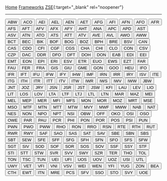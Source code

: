 [Home](/zrdb) [Frameworks](/zrdb/pages/frameworks) [ZSE](https://github.com/jtcrum/zse){:target="_blank" rel="noopener"}

- - - 
<style>
.button {
 width: 200px;
 text_align: center;
 }
</style>
<button onclick="location.href='zrdb/pages/frameworks/ABW.md'" type="button">ABW</button>
<button onclick="location.href='zrdb/pages/frameworks/ACO.md'" type="button">ACO</button>
<button onclick="location.href='zrdb/pages/frameworks/AEI.md'" type="button">AEI</button>
<button onclick="location.href='zrdb/pages/frameworks/AEL.md'" type="button">AEL</button>
<button onclick="location.href='zrdb/pages/frameworks/AEN.md'" type="button">AEN</button>
<button onclick="location.href='zrdb/pages/frameworks/AET.md'" type="button">AET</button>
<button onclick="location.href='zrdb/pages/frameworks/AFG.md'" type="button">AFG</button>
<button onclick="location.href='zrdb/pages/frameworks/AFI.md'" type="button">AFI</button>
<button onclick="location.href='zrdb/pages/frameworks/AFN.md'" type="button">AFN</button>
<button onclick="location.href='zrdb/pages/frameworks/AFO.md'" type="button">AFO</button>
<button onclick="location.href='zrdb/pages/frameworks/AFR.md'" type="button">AFR</button>
<button onclick="location.href='zrdb/pages/frameworks/AFS.md'" type="button">AFS</button>
<button onclick="location.href='zrdb/pages/frameworks/AFT.md'" type="button">AFT</button>
<button onclick="location.href='zrdb/pages/frameworks/AFV.md'" type="button">AFV</button>
<button onclick="location.href='zrdb/pages/frameworks/AFX.md'" type="button">AFX</button>
<button onclick="location.href='zrdb/pages/frameworks/AFY.md'" type="button">AFY</button>
<button onclick="location.href='zrdb/pages/frameworks/AHT.md'" type="button">AHT</button>
<button onclick="location.href='zrdb/pages/frameworks/ANA.md'" type="button">ANA</button>
<button onclick="location.href='zrdb/pages/frameworks/APC.md'" type="button">APC</button>
<button onclick="location.href='zrdb/pages/frameworks/APD.md'" type="button">APD</button>
<button onclick="location.href='zrdb/pages/frameworks/AST.md'" type="button">AST</button>
<button onclick="location.href='zrdb/pages/frameworks/ASV.md'" type="button">ASV</button>
<button onclick="location.href='zrdb/pages/frameworks/ATN.md'" type="button">ATN</button>
<button onclick="location.href='zrdb/pages/frameworks/ATO.md'" type="button">ATO</button>
<button onclick="location.href='zrdb/pages/frameworks/ATS.md'" type="button">ATS</button>
<button onclick="location.href='zrdb/pages/frameworks/ATT.md'" type="button">ATT</button>
<button onclick="location.href='zrdb/pages/frameworks/ATV.md'" type="button">ATV</button>
<button onclick="location.href='zrdb/pages/frameworks/AVE.md'" type="button">AVE</button>
<button onclick="location.href='zrdb/pages/frameworks/AVL.md'" type="button">AVL</button>
<button onclick="location.href='zrdb/pages/frameworks/AWO.md'" type="button">AWO</button>
<button onclick="location.href='zrdb/pages/frameworks/AWW.md'" type="button">AWW</button>
<button onclick="location.href='zrdb/pages/frameworks/BCT.md'" type="button">BCT</button>
<button onclick="location.href='zrdb/pages/frameworks/BEC.md'" type="button">BEC</button>
<button onclick="location.href='zrdb/pages/frameworks/BIK.md'" type="button">BIK</button>
<button onclick="location.href='zrdb/pages/frameworks/BOF.md'" type="button">BOF</button>
<button onclick="location.href='zrdb/pages/frameworks/BOG.md'" type="button">BOG</button>
<button onclick="location.href='zrdb/pages/frameworks/BOZ.md'" type="button">BOZ</button>
<button onclick="location.href='zrdb/pages/frameworks/BPH.md'" type="button">BPH</button>
<button onclick="location.href='zrdb/pages/frameworks/BRE.md'" type="button">BRE</button>
<button onclick="location.href='zrdb/pages/frameworks/BSV.md'" type="button">BSV</button>
<button onclick="location.href='zrdb/pages/frameworks/CAN.md'" type="button">CAN</button>
<button onclick="location.href='zrdb/pages/frameworks/CAS.md'" type="button">CAS</button>
<button onclick="location.href='zrdb/pages/frameworks/CDO.md'" type="button">CDO</button>
<button onclick="location.href='zrdb/pages/frameworks/CFI.md'" type="button">CFI</button>
<button onclick="location.href='zrdb/pages/frameworks/CGF.md'" type="button">CGF</button>
<button onclick="location.href='zrdb/pages/frameworks/CGS.md'" type="button">CGS</button>
<button onclick="location.href='zrdb/pages/frameworks/CHA.md'" type="button">CHA</button>
<button onclick="location.href='zrdb/pages/frameworks/CHI.md'" type="button">CHI</button>
<button onclick="location.href='zrdb/pages/frameworks/CLO.md'" type="button">CLO</button>
<button onclick="location.href='zrdb/pages/frameworks/CON.md'" type="button">CON</button>
<button onclick="location.href='zrdb/pages/frameworks/CSV.md'" type="button">CSV</button>
<button onclick="location.href='zrdb/pages/frameworks/CZP.md'" type="button">CZP</button>
<button onclick="location.href='zrdb/pages/frameworks/DAC.md'" type="button">DAC</button>
<button onclick="location.href='zrdb/pages/frameworks/DDR.md'" type="button">DDR</button>
<button onclick="location.href='zrdb/pages/frameworks/DFO.md'" type="button">DFO</button>
<button onclick="location.href='zrdb/pages/frameworks/DFT.md'" type="button">DFT</button>
<button onclick="location.href='zrdb/pages/frameworks/DOH.md'" type="button">DOH</button>
<button onclick="location.href='zrdb/pages/frameworks/DON.md'" type="button">DON</button>
<button onclick="location.href='zrdb/pages/frameworks/EAB.md'" type="button">EAB</button>
<button onclick="location.href='zrdb/pages/frameworks/EDI.md'" type="button">EDI</button>
<button onclick="location.href='zrdb/pages/frameworks/EEI.md'" type="button">EEI</button>
<button onclick="location.href='zrdb/pages/frameworks/EMT.md'" type="button">EMT</button>
<button onclick="location.href='zrdb/pages/frameworks/EON.md'" type="button">EON</button>
<button onclick="location.href='zrdb/pages/frameworks/EPI.md'" type="button">EPI</button>
<button onclick="location.href='zrdb/pages/frameworks/ERI.md'" type="button">ERI</button>
<button onclick="location.href='zrdb/pages/frameworks/ESV.md'" type="button">ESV</button>
<button onclick="location.href='zrdb/pages/frameworks/ETR.md'" type="button">ETR</button>
<button onclick="location.href='zrdb/pages/frameworks/EUO.md'" type="button">EUO</button>
<button onclick="location.href='zrdb/pages/frameworks/EWS.md'" type="button">EWS</button>
<button onclick="location.href='zrdb/pages/frameworks/EZT.md'" type="button">EZT</button>
<button onclick="location.href='zrdb/pages/frameworks/FAR.md'" type="button">FAR</button>
<button onclick="location.href='zrdb/pages/frameworks/FAU.md'" type="button">FAU</button>
<button onclick="location.href='zrdb/pages/frameworks/FER.md'" type="button">FER</button>
<button onclick="location.href='zrdb/pages/frameworks/FRA.md'" type="button">FRA</button>
<button onclick="location.href='zrdb/pages/frameworks/GIS.md'" type="button">GIS</button>
<button onclick="location.href='zrdb/pages/frameworks/GIU.md'" type="button">GIU</button>
<button onclick="location.href='zrdb/pages/frameworks/GME.md'" type="button">GME</button>
<button onclick="location.href='zrdb/pages/frameworks/GON.md'" type="button">GON</button>
<button onclick="location.href='zrdb/pages/frameworks/GOO.md'" type="button">GOO</button>
<button onclick="location.href='zrdb/pages/frameworks/HEU.md'" type="button">HEU</button>
<button onclick="location.href='zrdb/pages/frameworks/IFO.md'" type="button">IFO</button>
<button onclick="location.href='zrdb/pages/frameworks/IFR.md'" type="button">IFR</button>
<button onclick="location.href='zrdb/pages/frameworks/IFT.md'" type="button">IFT</button>
<button onclick="location.href='zrdb/pages/frameworks/IFU.md'" type="button">IFU</button>
<button onclick="location.href='zrdb/pages/frameworks/IFW.md'" type="button">IFW</button>
<button onclick="location.href='zrdb/pages/frameworks/IFY.md'" type="button">IFY</button>
<button onclick="location.href='zrdb/pages/frameworks/IHW.md'" type="button">IHW</button>
<button onclick="location.href='zrdb/pages/frameworks/IMF.md'" type="button">IMF</button>
<button onclick="location.href='zrdb/pages/frameworks/IRN.md'" type="button">IRN</button>
<button onclick="location.href='zrdb/pages/frameworks/IRR.md'" type="button">IRR</button>
<button onclick="location.href='zrdb/pages/frameworks/IRY.md'" type="button">IRY</button>
<button onclick="location.href='zrdb/pages/frameworks/ISV.md'" type="button">ISV</button>
<button onclick="location.href='zrdb/pages/frameworks/ITE.md'" type="button">ITE</button>
<button onclick="location.href='zrdb/pages/frameworks/ITG.md'" type="button">ITG</button>
<button onclick="location.href='zrdb/pages/frameworks/ITH.md'" type="button">ITH</button>
<button onclick="location.href='zrdb/pages/frameworks/ITR.md'" type="button">ITR</button>
<button onclick="location.href='zrdb/pages/frameworks/ITT.md'" type="button">ITT</button>
<button onclick="location.href='zrdb/pages/frameworks/ITV.md'" type="button">ITV</button>
<button onclick="location.href='zrdb/pages/frameworks/ITW.md'" type="button">ITW</button>
<button onclick="location.href='zrdb/pages/frameworks/IWR.md'" type="button">IWR</button>
<button onclick="location.href='zrdb/pages/frameworks/IWS.md'" type="button">IWS</button>
<button onclick="location.href='zrdb/pages/frameworks/IWV.md'" type="button">IWV</button>
<button onclick="location.href='zrdb/pages/frameworks/IWW.md'" type="button">IWW</button>
<button onclick="location.href='zrdb/pages/frameworks/JBW.md'" type="button">JBW</button>
<button onclick="location.href='zrdb/pages/frameworks/JNT.md'" type="button">JNT</button>
<button onclick="location.href='zrdb/pages/frameworks/JOZ.md'" type="button">JOZ</button>
<button onclick="location.href='zrdb/pages/frameworks/JRY.md'" type="button">JRY</button>
<button onclick="location.href='zrdb/pages/frameworks/JSN.md'" type="button">JSN</button>
<button onclick="location.href='zrdb/pages/frameworks/JSR.md'" type="button">JSR</button>
<button onclick="location.href='zrdb/pages/frameworks/JST.md'" type="button">JST</button>
<button onclick="location.href='zrdb/pages/frameworks/JSW.md'" type="button">JSW</button>
<button onclick="location.href='zrdb/pages/frameworks/KFI.md'" type="button">KFI</button>
<button onclick="location.href='zrdb/pages/frameworks/LAU.md'" type="button">LAU</button>
<button onclick="location.href='zrdb/pages/frameworks/LEV.md'" type="button">LEV</button>
<button onclick="location.href='zrdb/pages/frameworks/LIO.md'" type="button">LIO</button>
<button onclick="location.href='zrdb/pages/frameworks/LIT.md'" type="button">LIT</button>
<button onclick="location.href='zrdb/pages/frameworks/LOS.md'" type="button">LOS</button>
<button onclick="location.href='zrdb/pages/frameworks/LOV.md'" type="button">LOV</button>
<button onclick="location.href='zrdb/pages/frameworks/LTA.md'" type="button">LTA</button>
<button onclick="location.href='zrdb/pages/frameworks/LTF.md'" type="button">LTF</button>
<button onclick="location.href='zrdb/pages/frameworks/LTJ.md'" type="button">LTJ</button>
<button onclick="location.href='zrdb/pages/frameworks/LTL.md'" type="button">LTL</button>
<button onclick="location.href='zrdb/pages/frameworks/LTN.md'" type="button">LTN</button>
<button onclick="location.href='zrdb/pages/frameworks/MAR.md'" type="button">MAR</button>
<button onclick="location.href='zrdb/pages/frameworks/MAZ.md'" type="button">MAZ</button>
<button onclick="location.href='zrdb/pages/frameworks/MEI.md'" type="button">MEI</button>
<button onclick="location.href='zrdb/pages/frameworks/MEL.md'" type="button">MEL</button>
<button onclick="location.href='zrdb/pages/frameworks/MEP.md'" type="button">MEP</button>
<button onclick="location.href='zrdb/pages/frameworks/MER.md'" type="button">MER</button>
<button onclick="location.href='zrdb/pages/frameworks/MFI.md'" type="button">MFI</button>
<button onclick="location.href='zrdb/pages/frameworks/MFS.md'" type="button">MFS</button>
<button onclick="location.href='zrdb/pages/frameworks/MON.md'" type="button">MON</button>
<button onclick="location.href='zrdb/pages/frameworks/MOR.md'" type="button">MOR</button>
<button onclick="location.href='zrdb/pages/frameworks/MOZ.md'" type="button">MOZ</button>
<button onclick="location.href='zrdb/pages/frameworks/MRT.md'" type="button">MRT</button>
<button onclick="location.href='zrdb/pages/frameworks/MSE.md'" type="button">MSE</button>
<button onclick="location.href='zrdb/pages/frameworks/MSO.md'" type="button">MSO</button>
<button onclick="location.href='zrdb/pages/frameworks/MTF.md'" type="button">MTF</button>
<button onclick="location.href='zrdb/pages/frameworks/MTN.md'" type="button">MTN</button>
<button onclick="location.href='zrdb/pages/frameworks/MTT.md'" type="button">MTT</button>
<button onclick="location.href='zrdb/pages/frameworks/MTW.md'" type="button">MTW</button>
<button onclick="location.href='zrdb/pages/frameworks/MVY.md'" type="button">MVY</button>
<button onclick="location.href='zrdb/pages/frameworks/MWF.md'" type="button">MWF</button>
<button onclick="location.href='zrdb/pages/frameworks/MWW.md'" type="button">MWW</button>
<button onclick="location.href='zrdb/pages/frameworks/NAB.md'" type="button">NAB</button>
<button onclick="location.href='zrdb/pages/frameworks/NAT.md'" type="button">NAT</button>
<button onclick="location.href='zrdb/pages/frameworks/NES.md'" type="button">NES</button>
<button onclick="location.href='zrdb/pages/frameworks/NON.md'" type="button">NON</button>
<button onclick="location.href='zrdb/pages/frameworks/NPO.md'" type="button">NPO</button>
<button onclick="location.href='zrdb/pages/frameworks/NPT.md'" type="button">NPT</button>
<button onclick="location.href='zrdb/pages/frameworks/NSI.md'" type="button">NSI</button>
<button onclick="location.href='zrdb/pages/frameworks/OBW.md'" type="button">OBW</button>
<button onclick="location.href='zrdb/pages/frameworks/OFF.md'" type="button">OFF</button>
<button onclick="location.href='zrdb/pages/frameworks/OKO.md'" type="button">OKO</button>
<button onclick="location.href='zrdb/pages/frameworks/OSI.md'" type="button">OSI</button>
<button onclick="location.href='zrdb/pages/frameworks/OSO.md'" type="button">OSO</button>
<button onclick="location.href='zrdb/pages/frameworks/OWE.md'" type="button">OWE</button>
<button onclick="location.href='zrdb/pages/frameworks/PAR.md'" type="button">PAR</button>
<button onclick="location.href='zrdb/pages/frameworks/PAU.md'" type="button">PAU</button>
<button onclick="location.href='zrdb/pages/frameworks/PCR.md'" type="button">PCR</button>
<button onclick="location.href='zrdb/pages/frameworks/PHI.md'" type="button">PHI</button>
<button onclick="location.href='zrdb/pages/frameworks/PON.md'" type="button">PON</button>
<button onclick="location.href='zrdb/pages/frameworks/POR.md'" type="button">POR</button>
<button onclick="location.href='zrdb/pages/frameworks/POS.md'" type="button">POS</button>
<button onclick="location.href='zrdb/pages/frameworks/PSI.md'" type="button">PSI</button>
<button onclick="location.href='zrdb/pages/frameworks/PUN.md'" type="button">PUN</button>
<button onclick="location.href='zrdb/pages/frameworks/PWN.md'" type="button">PWN</button>
<button onclick="location.href='zrdb/pages/frameworks/PWO.md'" type="button">PWO</button>
<button onclick="location.href='zrdb/pages/frameworks/PWW.md'" type="button">PWW</button>
<button onclick="location.href='zrdb/pages/frameworks/RHO.md'" type="button">RHO</button>
<button onclick="location.href='zrdb/pages/frameworks/RON.md'" type="button">RON</button>
<button onclick="location.href='zrdb/pages/frameworks/RRO.md'" type="button">RRO</button>
<button onclick="location.href='zrdb/pages/frameworks/RSN.md'" type="button">RSN</button>
<button onclick="location.href='zrdb/pages/frameworks/RTE.md'" type="button">RTE</button>
<button onclick="location.href='zrdb/pages/frameworks/RTH.md'" type="button">RTH</button>
<button onclick="location.href='zrdb/pages/frameworks/RUT.md'" type="button">RUT</button>
<button onclick="location.href='zrdb/pages/frameworks/RWR.md'" type="button">RWR</button>
<button onclick="location.href='zrdb/pages/frameworks/RWY.md'" type="button">RWY</button>
<button onclick="location.href='zrdb/pages/frameworks/SAF.md'" type="button">SAF</button>
<button onclick="location.href='zrdb/pages/frameworks/SAO.md'" type="button">SAO</button>
<button onclick="location.href='zrdb/pages/frameworks/SAS.md'" type="button">SAS</button>
<button onclick="location.href='zrdb/pages/frameworks/SAT.md'" type="button">SAT</button>
<button onclick="location.href='zrdb/pages/frameworks/SAV.md'" type="button">SAV</button>
<button onclick="location.href='zrdb/pages/frameworks/SBE.md'" type="button">SBE</button>
<button onclick="location.href='zrdb/pages/frameworks/SBN.md'" type="button">SBN</button>
<button onclick="location.href='zrdb/pages/frameworks/SBS.md'" type="button">SBS</button>
<button onclick="location.href='zrdb/pages/frameworks/SBT.md'" type="button">SBT</button>
<button onclick="location.href='zrdb/pages/frameworks/SEW.md'" type="button">SEW</button>
<button onclick="location.href='zrdb/pages/frameworks/SFE.md'" type="button">SFE</button>
<button onclick="location.href='zrdb/pages/frameworks/SFF.md'" type="button">SFF</button>
<button onclick="location.href='zrdb/pages/frameworks/SFG.md'" type="button">SFG</button>
<button onclick="location.href='zrdb/pages/frameworks/SFH.md'" type="button">SFH</button>
<button onclick="location.href='zrdb/pages/frameworks/SFN.md'" type="button">SFN</button>
<button onclick="location.href='zrdb/pages/frameworks/SFO.md'" type="button">SFO</button>
<button onclick="location.href='zrdb/pages/frameworks/SFS.md'" type="button">SFS</button>
<button onclick="location.href='zrdb/pages/frameworks/SFW.md'" type="button">SFW</button>
<button onclick="location.href='zrdb/pages/frameworks/SGT.md'" type="button">SGT</button>
<button onclick="location.href='zrdb/pages/frameworks/SIV.md'" type="button">SIV</button>
<button onclick="location.href='zrdb/pages/frameworks/SOD.md'" type="button">SOD</button>
<button onclick="location.href='zrdb/pages/frameworks/SOF.md'" type="button">SOF</button>
<button onclick="location.href='zrdb/pages/frameworks/SOR.md'" type="button">SOR</button>
<button onclick="location.href='zrdb/pages/frameworks/SOS.md'" type="button">SOS</button>
<button onclick="location.href='zrdb/pages/frameworks/SOV.md'" type="button">SOV</button>
<button onclick="location.href='zrdb/pages/frameworks/SSF.md'" type="button">SSF</button>
<button onclick="location.href='zrdb/pages/frameworks/SSY.md'" type="button">SSY</button>
<button onclick="location.href='zrdb/pages/frameworks/STF.md'" type="button">STF</button>
<button onclick="location.href='zrdb/pages/frameworks/STI.md'" type="button">STI</button>
<button onclick="location.href='zrdb/pages/frameworks/STT.md'" type="button">STT</button>
<button onclick="location.href='zrdb/pages/frameworks/STW.md'" type="button">STW</button>
<button onclick="location.href='zrdb/pages/frameworks/SVR.md'" type="button">SVR</button>
<button onclick="location.href='zrdb/pages/frameworks/SVV.md'" type="button">SVV</button>
<button onclick="location.href='zrdb/pages/frameworks/SWY.md'" type="button">SWY</button>
<button onclick="location.href='zrdb/pages/frameworks/SZR.md'" type="button">SZR</button>
<button onclick="location.href='zrdb/pages/frameworks/TER.md'" type="button">TER</button>
<button onclick="location.href='zrdb/pages/frameworks/THO.md'" type="button">THO</button>
<button onclick="location.href='zrdb/pages/frameworks/TOL.md'" type="button">TOL</button>
<button onclick="location.href='zrdb/pages/frameworks/TON.md'" type="button">TON</button>
<button onclick="location.href='zrdb/pages/frameworks/TSC.md'" type="button">TSC</button>
<button onclick="location.href='zrdb/pages/frameworks/TUN.md'" type="button">TUN</button>
<button onclick="location.href='zrdb/pages/frameworks/UEI.md'" type="button">UEI</button>
<button onclick="location.href='zrdb/pages/frameworks/UFI.md'" type="button">UFI</button>
<button onclick="location.href='zrdb/pages/frameworks/UOS.md'" type="button">UOS</button>
<button onclick="location.href='zrdb/pages/frameworks/UOV.md'" type="button">UOV</button>
<button onclick="location.href='zrdb/pages/frameworks/UOZ.md'" type="button">UOZ</button>
<button onclick="location.href='zrdb/pages/frameworks/USI.md'" type="button">USI</button>
<button onclick="location.href='zrdb/pages/frameworks/UTL.md'" type="button">UTL</button>
<button onclick="location.href='zrdb/pages/frameworks/UWY.md'" type="button">UWY</button>
<button onclick="location.href='zrdb/pages/frameworks/VET.md'" type="button">VET</button>
<button onclick="location.href='zrdb/pages/frameworks/VFI.md'" type="button">VFI</button>
<button onclick="location.href='zrdb/pages/frameworks/VNI.md'" type="button">VNI</button>
<button onclick="location.href='zrdb/pages/frameworks/VSV.md'" type="button">VSV</button>
<button onclick="location.href='zrdb/pages/frameworks/WEI.md'" type="button">WEI</button>
<button onclick="location.href='zrdb/pages/frameworks/WEN.md'" type="button">WEN</button>
<button onclick="location.href='zrdb/pages/frameworks/YFI.md'" type="button">YFI</button>
<button onclick="location.href='zrdb/pages/frameworks/YUG.md'" type="button">YUG</button>
<button onclick="location.href='zrdb/pages/frameworks/ZON.md'" type="button">ZON</button>
<button onclick="location.href='zrdb/pages/frameworks/BEA.md'" type="button">BEA</button>
<button onclick="location.href='zrdb/pages/frameworks/CTH.md'" type="button">CTH</button>
<button onclick="location.href='zrdb/pages/frameworks/EWT.md'" type="button">EWT</button>
<button onclick="location.href='zrdb/pages/frameworks/ITN.md'" type="button">ITN</button>
<button onclick="location.href='zrdb/pages/frameworks/MRE.md'" type="button">MRE</button>
<button onclick="location.href='zrdb/pages/frameworks/PCS.md'" type="button">PCS</button>
<button onclick="location.href='zrdb/pages/frameworks/SFV.md'" type="button">SFV</button>
<button onclick="location.href='zrdb/pages/frameworks/SSO.md'" type="button">SSO</button>
<button onclick="location.href='zrdb/pages/frameworks/STO.md'" type="button">STO</button>
<button onclick="location.href='zrdb/pages/frameworks/SVY.md'" type="button">SVY</button>
<button onclick="location.href='zrdb/pages/frameworks/UOE.md'" type="button">UOE</button>
